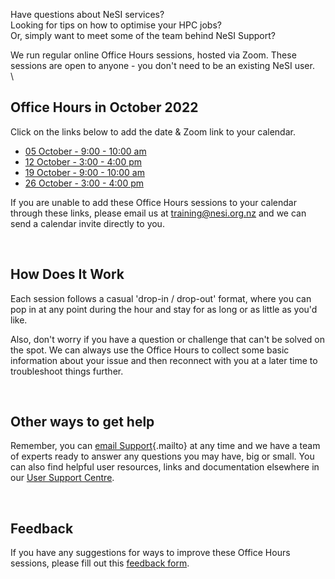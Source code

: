 Have questions about NeSI services? \
Looking for tips on how to optimise your HPC jobs?\
Or, simply want to meet some of the team behind NeSI Support?

We run regular online Office Hours sessions, hosted via Zoom. These
sessions are open to anyone - you don\'t need to be an existing NeSI
user.\
\

**Office Hours in October 2022**
--------------------------------

Click on the links below to add the date & Zoom link to your calendar.

-   [05 October - 9:00 - 10:00
    am](https://calendar.google.com/event?action=TEMPLATE&tmeid=NnI1ZWFqaDMzbzdrNWNidW4xMnBiNDJ2c2UgY19oZW42cnIwMmV0MzlrYXQyaG11YW1pZG90c0Bn&tmsrc=c_hen6rr02et39kat2hmuamidots%40group.calendar.google.com)
-   [12 October - 3:00 - 4:00
    pm](https://calendar.google.com/event?action=TEMPLATE&tmeid=MW5iZDBjcHJwb2NjdnFoa3JtbDEyYmhjYWggY19oZW42cnIwMmV0MzlrYXQyaG11YW1pZG90c0Bn&tmsrc=c_hen6rr02et39kat2hmuamidots%40group.calendar.google.com)
-   [19 October - 9:00 - 10:00
    am](https://calendar.google.com/event?action=TEMPLATE&tmeid=NWtmYzhtOWh1ZjU2N2dsdjkwMmU0NHZzMTggY19oZW42cnIwMmV0MzlrYXQyaG11YW1pZG90c0Bn&tmsrc=c_hen6rr02et39kat2hmuamidots%40group.calendar.google.com)
-   [26 October - 3:00 - 4:00
    pm](https://calendar.google.com/event?action=TEMPLATE&tmeid=N2hsaWxrMTg5bjBsOHNjcWxlZHV1bWp1dWcgY19oZW42cnIwMmV0MzlrYXQyaG11YW1pZG90c0Bn&tmsrc=c_hen6rr02et39kat2hmuamidots%40group.calendar.google.com)

If you are unable to add these Office Hours sessions to your calendar
through these links, please email us at <training@nesi.org.nz> and we
can send a calendar invite directly to you. 

 

**How Does It Work**
--------------------

Each session follows a casual \'drop-in / drop-out\' format, where you
can pop in at any point during the hour and stay for as long or as
little as you\'d like. 

Also, don\'t worry if you have a question or challenge that can\'t be
solved on the spot. We can always use the Office Hours to collect some
basic information about your issue and then reconnect with you at a
later time to troubleshoot things further.

 

**Other ways to get help**
--------------------------

Remember, you can [email Support](mailto:support@nesi.org.nz){.mailto}
at any time and we have a team of experts ready to answer any questions
you may have, big or small. You can also find helpful user resources,
links and documentation elsewhere in our [User Support
Centre](https://support.nesi.org.nz/hc/en-gb).

 

**Feedback**
------------

If you have any suggestions for ways to improve these Office Hours
sessions, please fill out this [feedback
form](https://forms.gle/HELw73FpUQaTYBV6A).

 
